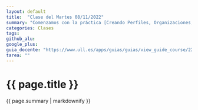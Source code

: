 ```yaml
---
layout: default
title:  "Clase del Martes 08/11/2022"
summary: "Comenzamos con la práctica [Creando Perfiles, Organizaciones, Aulas y Asignaciones](https://ull-mfp-aet-2223.github.io/practicas/creando-un-perfil)"
categories: Clases
tags:  
github_alu: 
google_plus: 
guia_docente: "https://www.ull.es/apps/guias/guias/view_guide_course/2223/125771143"
tarea: ""
---
```


# {{ page.title }}

{{ page.summary | markdownify }}